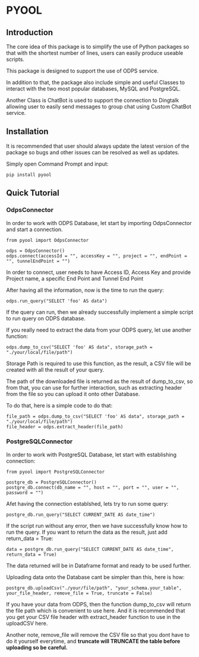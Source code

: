 # PYOOL

## Introduction

The core idea of this package is to simplify the use of Python packages 
so that with the shortest number of lines, users can easily produce useable scripts. 

This package is designed to support the use of ODPS service. 

In addition to that, the package also include simple and useful Classes to interact 
with the two most popular databases, MySQL and PostgreSQL. 

Another Class is ChatBot is used to support the connection to Dingtalk allowing user to easily send messages to group chat using Custom ChatBot service.
  
## Installation

It is recommended that user should always update the latest version of the package so bugs 
and other issues can be resolved as well as updates. 

Simply open Command Prompt and input:

`pip install pyool`

  
## Quick Tutorial 
### OdpsConnector
In order to work with ODPS Database, let start by importing OdpsConnector and start a connection. 

```
from pyool import OdpsConnector

odps = OdpsConnector()
odps.connect(accessId = "", accessKey = "", project = "", endPoint = "", tunnelEndPoint = "")
```

In order to connect, user needs to have Access ID, Access Key and provide Project name, a specific End Point and Tunnel End Point

After having all the information, now is the time to run the query: 

`odps.run_query("SELECT 'foo' AS data")`

If the query can run, then we already successfully implement a simple script to run query on ODPS database.

If you really need to extract the data from your ODPS query, let use another function: 

`odps.dump_to_csv("SELECT 'foo' AS data", storage_path = "./your/local/file/path")` 

Storage Path is required to use this function, as the result, a CSV file will be created with all the result of your query.


The path of the downloaded file is returned as the result of dump_to_csv, so from that, you can use for further interaction, such as extracting header from the file so you can upload it onto other Database. 

To do that, here is a simple code to do that:

```
file_path = odps.dump_to_csv("SELECT 'foo' AS data", storage_path = "./your/local/file/path")
file_header = odps.extract_header(file_path) 
``` 



### PostgreSQLConnector

In order to work with PostgreSQL Database, let start with establishing connection: 


```
from pyool import PostgreSQLConnector

postgre_db = PostgreSQLConnector()
postgre_db.connect(db_name = "", host = "", port = "", user = "", password = "") 
```


Afet having the connection establshed, lets try to run some query: 

`postgre_db.run_query("SELECT CURRENT_DATE AS date_time")`


If the script run without any error, then we have successfully know how to run the query. If you want to return the data as the result, just add return_data = True:

`data = postgre_db.run_query("SELECT CURRENT_DATE AS date_time", return_data = True)`

The data returned will be in Dataframe format and ready to be used further. 


Uploading data onto the Database cant be simpler than this, here is how: 

`postgre_db.uploadCsv("./your/file/path", "your_schema.your_table", your_file_header, remove_file = True, truncate = False)`


If you have your data from ODPS, then the function dump_to_csv will return the file path which is convenient to use here. And it is recommended that you get your CSV file header with extract_header function to use in the uploadCSV here. 

Another note, remove_file will remove the CSV file so that you dont have to do it yourself everytime, and **truncate will TRUNCATE the table before uploading so be careful.**





